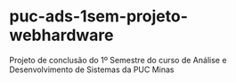 # puc-ads-1sem-projeto-webhardware
Projeto de conclusão do 1º Semestre do curso de Análise e Desenvolvimento de Sistemas da PUC Minas
